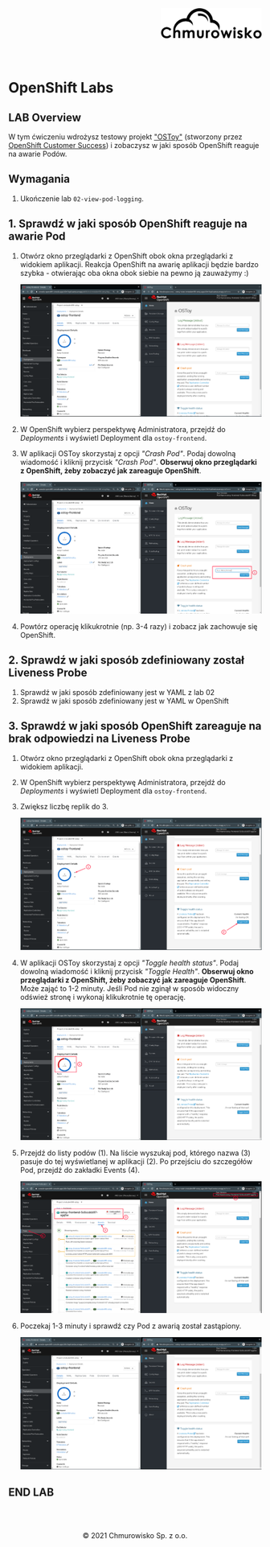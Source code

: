 <img src="../../../img/logo.png" alt="Chmurowisko logo" width="200"  align="right">
<br><br>
<br><br>
<br><br>

# OpenShift Labs

## LAB Overview

W tym ćwiczeniu wdrożysz testowy projekt ["OSToy"](https://github.com/openshift-cs/ostoy) (stworzony przez [OpenShift Customer Success](https://github.com/openshift-cs)) i zobaczysz w jaki sposób OpenShift reaguje na awarie Podów.

## Wymagania

1. Ukończenie lab `02-view-pod-logging`.

## 1. Sprawdź w jaki sposób OpenShift reaguje na awarie Pod

1. Otwórz okno przeglądarki z OpenShift obok okna przeglądarki z widokiem aplikacji. Reakcja OpenShift na awarię aplikacji będzie bardzo szybka - otwierając oba okna obok siebie na pewno ją zauważymy :)

   ![](./img/07-split-view.png)

1. W OpenShift wybierz perspektywę Administratora, przejdź do _Deployments_ i wyświetl Deployment dla `ostoy-frontend`.
1. W aplikacji OSToy skorzystaj z opcji _"Crash Pod"_. Podaj dowolną wiadomość i kliknij przycisk _"Crash Pod"_. **Obserwuj okno przeglądarki z OpenShift, żeby zobaczyć jak zareaguje OpenShift**.

   ![](./img/08-crash-pod.png)

1. Powtórz operację klikukrotnie (np. 3-4 razy) i zobacz jak zachowuje się OpenShift.

## 2. Sprawdź w jaki sposób zdefiniowany został Liveness Probe

1. Sprawdź w jaki sposób zdefiniowany jest w YAML z lab 02
1. Sprawdź w jaki sposób zdefiniowany jest w YAML w OpenShift

## 3. Sprawdź w jaki sposób OpenShift zareaguje na brak odpowiedzi na Liveness Probe

1. Otwórz okno przeglądarki z OpenShift obok okna przeglądarki z widokiem aplikacji.
1. W OpenShift wybierz perspektywę Administratora, przejdź do _Deployments_ i wyświetl Deployment dla `ostoy-frontend`.
1. Zwiększ liczbę replik do 3.

   ![](./img/09-scale-up.png)

1. W aplikacji OSToy skorzystaj z opcji _"Toggle health status"_. Podaj dowolną wiadomość i kliknij przycisk _"Toggle Health"_. **Obserwuj okno przeglądarki z OpenShift, żeby zobaczyć jak zareaguje OpenShift**. Może zająć to 1-2 minuty. Jeśli Pod nie zginął w sposób widoczny odśwież stronę i wykonaj klikukrotnie tę operację.

   ![](./img/10-pod-died.png)

1. Przejdź do listy podów (1). Na liście wyszukaj pod, którego nazwa (3) pasuje do tej wyświetlanej w aplikacji (2). Po przejściu do szczegółów Pod, przejdź do zakładki Events (4).

   ![](./img/11-pod-events.png)

1. Poczekaj 1-3 minuty i sprawdź czy Pod z awarią został zastąpiony.

   ![](./img/12-pod-recreated.png)

## END LAB

<br><br>

<center><p>&copy; 2021 Chmurowisko Sp. z o.o.<p></center>
